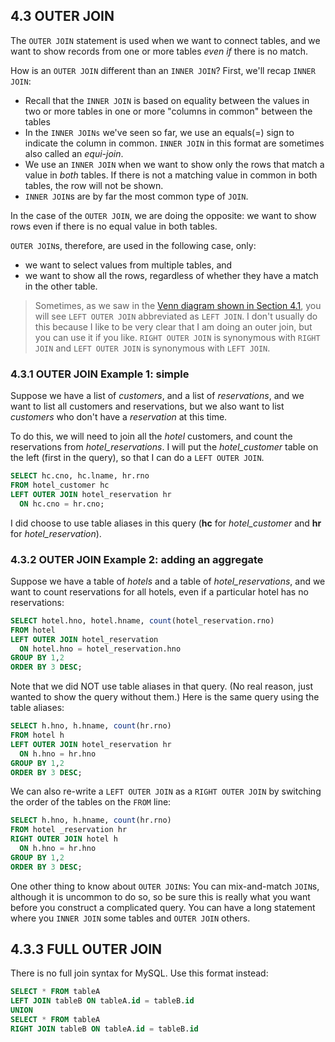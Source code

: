 ## 4.3 OUTER JOIN
The `OUTER JOIN` statement is used when we want to connect tables, and we want to show records from one or more tables *even if* there is no match. 

How is an `OUTER JOIN` different than an `INNER JOIN`? First, we'll recap `INNER JOIN`:
* Recall that the `INNER JOIN` is based on equality between the values in two or more tables in one or more "columns in common" between the tables
* In the `INNER JOINs` we've seen so far, we use an equals(=) sign to indicate the column in common. `INNER JOIN` in this format are sometimes also called an *equi-join*. 
* We use an `INNER JOIN` when we want to show only the rows that match a value in *both* tables. If there is not a matching value in common in both tables, the row will not be shown. 
* `INNER JOIN`s are by far the most common type of `JOIN`.

In the case of the `OUTER JOIN`, we are doing the opposite: we want to show rows even if there is no equal value in both tables. 

`OUTER JOIN`s, therefore, are used in the following case, only:
* we want to select values from multiple tables, and
* we want to show all the rows, regardless of whether they have a match in the other table.

> Sometimes, as we saw in the [Venn diagram shown in Section 4.1](https://github.com/megansquire/CSC301Spr2019/blob/master/Unit4/Unit4.1Notes.md), you will see `LEFT OUTER JOIN` abbreviated as `LEFT JOIN`. I don't usually do this because I like to be very clear that I am doing an outer join, but you can use it if you like. `RIGHT OUTER JOIN` is synonymous with `RIGHT JOIN` and `LEFT OUTER JOIN` is synonymous with `LEFT JOIN`.

### 4.3.1 OUTER JOIN Example 1: simple
Suppose we have a list of *customers*, and a list of *reservations*, and we want to list all customers and reservations, but we also want to list *customers* who don't have a *reservation* at this time.

To do this, we will need to join all the *hotel* customers, and count the reservations from *hotel_reservations*. I will put the *hotel_customer* table on the left (first in the query), so that I can do a `LEFT OUTER JOIN`.

```sql
SELECT hc.cno, hc.lname, hr.rno 
FROM hotel_customer hc 
LEFT OUTER JOIN hotel_reservation hr 
  ON hc.cno = hr.cno;
```
I did choose to use table aliases in this query (**hc** for *hotel_customer* and **hr** for *hotel_reservation*).

### 4.3.2 OUTER JOIN Example 2: adding an aggregate
Suppose we have a table of *hotels* and a table of *hotel_reservations*, and we want to count reservations for all hotels, even if a particular hotel has no reservations:

```sql
SELECT hotel.hno, hotel.hname, count(hotel_reservation.rno)
FROM hotel 
LEFT OUTER JOIN hotel_reservation 
  ON hotel.hno = hotel_reservation.hno 
GROUP BY 1,2
ORDER BY 3 DESC;
```
Note that we did NOT use table aliases in that query. (No real reason, just wanted to show the query without them.) Here is the same query using the table aliases:
```sql
SELECT h.hno, h.hname, count(hr.rno)
FROM hotel h
LEFT OUTER JOIN hotel_reservation hr
  ON h.hno = hr.hno 
GROUP BY 1,2
ORDER BY 3 DESC;
```
We can also re-write a `LEFT OUTER JOIN` as a `RIGHT OUTER JOIN` by switching the order of the tables on the `FROM` line:

```sql
SELECT h.hno, h.hname, count(hr.rno)
FROM hotel _reservation hr
RIGHT OUTER JOIN hotel h
  ON h.hno = hr.hno 
GROUP BY 1,2
ORDER BY 3 DESC;
```
One other thing to know about `OUTER JOIN`s: You can mix-and-match `JOIN`s, although it is uncommon to do so, so be sure this is really what you want before you construct a complicated query. You can have a long statement where you `INNER JOIN` some tables and `OUTER JOIN` others.

## 4.3.3 FULL OUTER JOIN

There is no full join syntax for MySQL. Use this format instead:

```sql
SELECT * FROM tableA
LEFT JOIN tableB ON tableA.id = tableB.id
UNION
SELECT * FROM tableA
RIGHT JOIN tableB ON tableA.id = tableB.id
```
